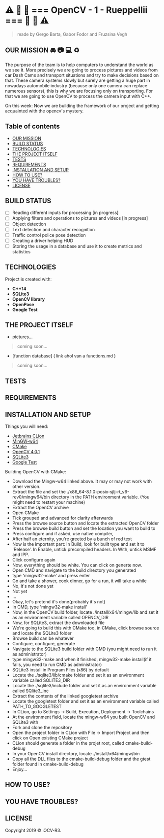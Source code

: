 # :warning:  :traffic_light:  :red_car:  === OpenCV - 1 - Rueppellii ===  :red_car:  :traffic_light:  :warning:
> made by Gergo Barta, Gabor Fodor and Fruzsina Vegh

## OUR MISSION  :oncoming_automobile: :camera: :computer:  :recycle:
The purpose of the team is to help computers to understand the world as we see it. More precisely we are going to
process pictures and videos from car Dash Cams and transport situations and try to make decisions based on that.
These camera systems slowly but surely are getting a huge part in nowadays automobile industry (because only one
camera can replace numerous sensors), this is why we are focusing only on transporting.
For that we are going to use OpenCV to process the camera input with C++.

On this week:
Now we are building the framework of our project and getting acquainted with the opencv's mystery.

## Table of contents
- [OUR MISSION](#our-mission)
- [BUILD STATUS](#build-status)
- [TECHNOLOGIES](#technologies)
- [THE PROJECT ITSELF](#the-project-itself)
- [TESTS](#tests)
- [REQUIREMENTS](#requirements)
- [INSTALLATION AND SETUP](#installation-and-setup)
- [HOW TO USE?](#how-to-use)
- [YOU HAVE TROUBLES?](#you-have-troubles)
- [LICENSE](#license)

## BUILD STATUS
 - [ ] Reading different inputs for processing [in progress]
 - [ ] Applying filters and operations to pictures and videos [in progress]
 - [ ] Object detection
 - [ ] Text detection and character recognition
 - [ ] Traffic control police pose detection
 - [ ] Creating a driver helping HUD
 - [ ] Storing the usage in a database and use it to create metrics and statistics

## TECHNOLOGIES
Project is created with:
* __C++14__
* __SQLite3__
* __OpenCV library__
* __OpenPose__
* __Google Test__

## THE PROJECT ITSELF
 - pictures...
> coming soon...

 - [function database] ( link ahol van a functions.md )
> coming soon...

## TESTS


## REQUIREMENTS



## INSTALLATION AND SETUP
 Things you will need:
 
 - [Jetbrains CLion](https://www.jetbrains.com/clion/)
 - [MinGW-w64](https://drive.google.com/open?id=1tNNNxxlnYyeeiGAozp307DbwI1kel2AQ)
 - [CMake](https://github.com/Kitware/CMake/releases/download/v3.14.0-rc1/cmake-3.14.0-rc1-win64-x64.msi)
 - [OpenCV 4.0.1](https://github.com/opencv/opencv/archive/4.0.1.zip)
 - [SQLite3](https://drive.google.com/open?id=1fUCQl_v66Zl4Wb51pFHGSVmeZyfMp83z)
 - [Google Test](https://github.com/green-fox-academy/teaching-materials/blob/master/workshop/testing/env-setup/cpp/resource/googletest.zip)
 
Building OpenCV with CMake:
 - Download the Mingw-w64 linked above. It may or may not work with other version.
 - Extract the file and set the ./x86_64-8.1.0-posix-sjlj-rt_v6-rev0/mingw64/bin directory in the 
 PATH environment variable. (You might need to restart your machine)
 - Extract the OpenCV archive
 - Open CMake
 - Tick grouped and advanced for clarity afterwards
 - Press the browse source button and locate the extracted OpenCV folder
 - Press the browse build button and set the location you want to build to
 - Press configure and if asked, use native compiler,
 - After half an eternity, you're greeted by a bunch of red text
 - Now is the important part: In Build, look for built type and set it to 'Release'. In Enable, untick precompiled headers.
 In With, untick MSMF and IPP.
 - Click configure again
 - Now, everything should be white. You can click on generte now.
 - Open CMD and navigate to the build directory you generated
 - type 'mingw32-make' and press enter
 - Go and take a shower, cook dinner, go for a run, it will take a while
 - No, it's not done yet
 - Not yet
 - ...
 - Okay, let's pretend it's done(probably it's not)
 - In CMD, type 'mingw32-make install'
 - Now, in the OpenCV build folder, locate ./install/x64/mingw/lib and set it as an environment variable called OPENCV_DIR
 - Now, for SQLite3, extract the downloaded file
 - We're going to build this with CMake too, in CMake, click browse source and locate the SQLite3 folder
 - Browse build can be whatever
 - Configure, configure, generate
 - Navigate to the SQLite3 build folder with CMD (you might need to run it as administrator)
 - type mingw32-make and when it finished, mingw32-make install(if it fails, you need to run CMD as administrator)
 - SQLite3 install in Program Files (x86) by default
 - Locate the ./sqlite3/lib/cmake folder and set it as an environment variable called SQLITE3_DIR
 - Locate the ./sqlite3/include folder and set it as an environment variable called SQlite3_inc
 - Extract the contents of the linked googletest archive
 - Locate the googletest folder and set it as an environment variable called PATH_TO_GOOGLETEST
 - In CLion, go to Settings -> Build, Execution, Deployment -> Toolchains
 - At the environment field, locate the mingw-w64 you built OpenCV and SQLite3 with
 - Fork and clone the repository
 - Open the project folder in CLion with File -> Import Project and then click on Open existing CMake project
 - CLion should generate a folder in the projet root, called cmake-build-debug
 - In your OpenCV install directory, locate ./install/x64/mingw/bin
 - Copy all the DLL files to the cmake-build-debug folder and the gtest folder found in cmake-build-debug
 - Enjoy...

## HOW TO USE?



## YOU HAVE TROUBLES?



## LICENSE
Copyright 2019 © .OCV-R3.
